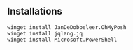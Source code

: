 ## Installations

```psh
winget install JanDeDobbeleer.OhMyPosh
winget install jqlang.jq
winget install Microsoft.PowerShell
```
